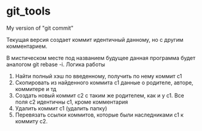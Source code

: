 # git_tools
My version of "git commit"

Текущая версия создает коммит идентичный данному, но с другим комментарием.

В мистическом месте под названием будущее данная программа будет аналогом git rebase -i. Логика работы
1) Найти полный хэш по введенному, получить по нему коммит c1
2) Скопировать из найденного коммита c1 данные о родителе, авторе, коммитере и тд
3) Создать новый коммит c2 с таким же родителем, как и у c1. Все поля с2 идентичны с1, кроме комментария
4) Удалить коммит с1 (удалить папку)
5) Перевязать ссылки коммитов, которые были наследниками с1 к коммиту с2.
